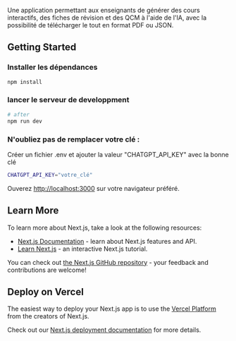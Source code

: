 Une application permettant aux enseignants de générer des cours interactifs, des fiches de révision et des QCM à l'aide de l'IA, avec la possibilité de télécharger le tout en format PDF ou JSON.
## Getting Started

### Installer les dépendances

```bash
npm install
```
### lancer le serveur de developpment 
```bash
# after
npm run dev
```
### N'oubliez pas de remplacer votre clé :
Créer un fichier .env et ajouter la valeur "CHATGPT_API_KEY" avec la bonne clé
```bash
CHATGPT_API_KEY="votre_clé"
```
Ouverez [http://localhost:3000](http://localhost:3000) sur votre navigateur préféré.


## Learn More

To learn more about Next.js, take a look at the following resources:

- [Next.js Documentation](https://nextjs.org/docs) - learn about Next.js features and API.
- [Learn Next.js](https://nextjs.org/learn) - an interactive Next.js tutorial.

You can check out [the Next.js GitHub repository](https://github.com/vercel/next.js) - your feedback and contributions are welcome!

## Deploy on Vercel

The easiest way to deploy your Next.js app is to use the [Vercel Platform](https://vercel.com/new?utm_medium=default-template&filter=next.js&utm_source=create-next-app&utm_campaign=create-next-app-readme) from the creators of Next.js.

Check out our [Next.js deployment documentation](https://nextjs.org/docs/app/building-your-application/deploying) for more details.
